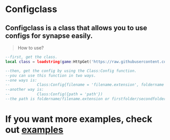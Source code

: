 # Configclass

## Configclass is a class that allows you to use configs for synapse easily.

> How to use?
```lua
--first, get the class.
local class = loadstring(game:HttpGet('https://raw.githubusercontent.com/TechHog8984/Configclass/main/Class.lua'))()

--then, get the config by using the Class:Config function.
--you can use this function in two ways.
--one ways is: 
--            Class:Config{filename = 'filename.extension', foldername = 'foldername'}
--another way is:
--            Class:Config({path = 'path'})
--the path is foldername/filename.extension or firstfolder/secondfolder/filename.extension
```

# If you want more examples, check out [examples](examples)
